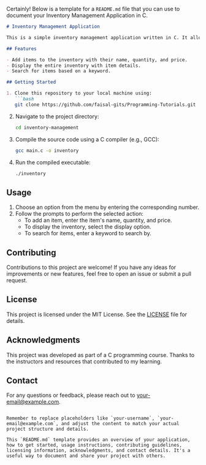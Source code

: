 Certainly! Below is a template for a `README.md` file that you can use to document your Inventory Management Application in C.

```markdown
# Inventory Management Application

This is a simple inventory management application written in C. It allows users to add items to an inventory, display the inventory, and search for specific items.

## Features

- Add items to the inventory with their name, quantity, and price.
- Display the entire inventory with item details.
- Search for items based on a keyword.

## Getting Started

1. Clone this repository to your local machine using:
   ```bash
   git clone https://github.com/faisal-gits/Programming-Tutorials.git
   ```
2. Navigate to the project directory:
   ```bash
   cd inventory-management
   ```
3. Compile the source code using a C compiler (e.g., GCC):
   ```bash
   gcc main.c -o inventory
   ```
4. Run the compiled executable:
   ```bash
   ./inventory
   ```

## Usage

1. Choose an option from the menu by entering the corresponding number.
2. Follow the prompts to perform the selected action:
   - To add an item, enter the item's name, quantity, and price.
   - To display the inventory, select the display option.
   - To search for items, enter a keyword to search by.

## Contributing

Contributions to this project are welcome! If you have any ideas for improvements or new features, feel free to open an issue or submit a pull request.

## License

This project is licensed under the MIT License. See the [LICENSE](LICENSE) file for details.

## Acknowledgments

This project was developed as part of a C programming course. Thanks to the instructors and resources that contributed to my learning.

## Contact

For any questions or feedback, please reach out to [your-email@example.com](mailto:your-email@example.com).
```

Remember to replace placeholders like `your-username`, `your-email@example.com`, and adjust the content to match your actual project structure and details.

This `README.md` template provides an overview of your application, how to get started, usage instructions, contributing guidelines, licensing information, acknowledgments, and contact details. It's a useful way to document and share your project with others.